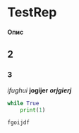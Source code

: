 # TestRep
__Опис__
## 2
### 3
*ifughui*
**jogijer**
***orjgierj***
```py
while True
    print(1)
```
``fgoijdf``
